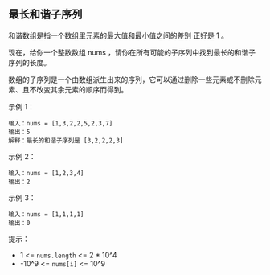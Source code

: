 ## 最长和谐子序列

和谐数组是指一个数组里元素的最大值和最小值之间的差别 正好是 1 。

现在，给你一个整数数组 nums ，请你在所有可能的子序列中找到最长的和谐子序列的长度。

数组的子序列是一个由数组派生出来的序列，它可以通过删除一些元素或不删除元素、且不改变其余元素的顺序而得到。

示例 1：

```
输入：nums = [1,3,2,2,5,2,3,7]
输出：5
解释：最长的和谐子序列是 [3,2,2,2,3]
```

示例 2：

```
输入：nums = [1,2,3,4]
输出：2
```

示例 3：

```
输入：nums = [1,1,1,1]
输出：0
```

提示：

* 1 <= `nums.length` <= 2 * 10^4
* -10^9 <= `nums[i]` <= 10^9